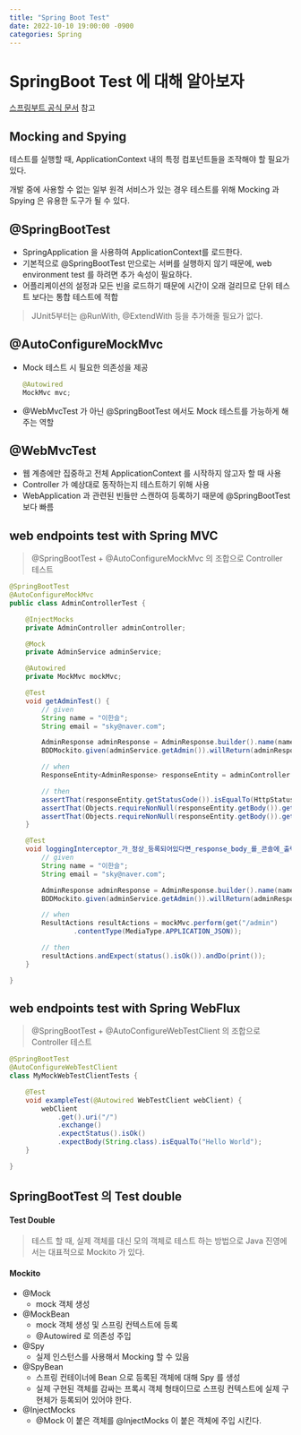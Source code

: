 ```yaml
---
title: "Spring Boot Test"
date: 2022-10-10 19:00:00 -0900
categories: Spring
---
```


# SpringBoot Test 에 대해 알아보자

[스프링부트 공식 문서](https://docs.spring.io/spring-boot/docs/current/reference/html/features.html#features.testing) 참고



## Mocking and Spying

테스트를 실행할 때, ApplicationContext 내의 특정 컴포넌트들을 조작해야 할 필요가 있다.

개발 중에 사용할 수 없는 일부 원격 서비스가 있는 경우 테스트를 위해 Mocking 과 Spying 은 유용한 도구가 될 수 있다.



## @SpringBootTest

- SpringApplication 을 사용하여 ApplicationContext를 로드한다. 
- 기본적으로 @SpringBootTest 만으로는 서버를 실행하지 않기 때문에, web environment test 를 하려면 추가 속성이 필요하다.
- 어플리케이션의 설정과 모든 빈을 로드하기 때문에 시간이 오래 걸리므로 단위 테스트 보다는 통합 테스트에 적합

> JUnit5부터는 @RunWith, @ExtendWith 등을 추가해줄 필요가 없다.



## @AutoConfigureMockMvc

- Mock 테스트 시 필요한 의존성을 제공

  ```java
  @Autowired
  MockMvc mvc;
  ```

- @WebMvcTest 가 아닌 @SpringBootTest 에서도 Mock 테스트를 가능하게 해주는 역할



## @WebMvcTest

- 웹 계층에만 집중하고 전체 ApplicationContext 를 시작하지 않고자 할 때 사용
- Controller 가 예상대로 동작하는지 테스트하기 위해 사용
- WebApplication 과 관련된 빈들만 스캔하여 등록하기 때문에 @SpringBootTest 보다 빠름



## web endpoints test with Spring MVC

> @SpringBootTest + @AutoConfigureMockMvc 의 조합으로 Controller 테스트

```java
@SpringBootTest
@AutoConfigureMockMvc
public class AdminControllerTest {

    @InjectMocks
    private AdminController adminController;

    @Mock
    private AdminService adminService;

    @Autowired
    private MockMvc mockMvc;

    @Test
    void getAdminTest() {
        // given
        String name = "이한슬";
        String email = "sky@naver.com";

        AdminResponse adminResponse = AdminResponse.builder().name(name).email(email).build();
        BDDMockito.given(adminService.getAdmin()).willReturn(adminResponse);

        // when
        ResponseEntity<AdminResponse> responseEntity = adminController.getAdmin();

        // then
        assertThat(responseEntity.getStatusCode()).isEqualTo(HttpStatus.OK);
        assertThat(Objects.requireNonNull(responseEntity.getBody()).getName()).isEqualTo(name);
        assertThat(Objects.requireNonNull(responseEntity.getBody()).getEmail()).isEqualTo(email);
    }

    @Test
    void loggingInterceptor_가_정상_등록되어있다면_response_body_를_콘솔에_출력해준다() throws Exception {
        // given
        String name = "이한슬";
        String email = "sky@naver.com";

        AdminResponse adminResponse = AdminResponse.builder().name(name).email(email).build();
        BDDMockito.given(adminService.getAdmin()).willReturn(adminResponse);

        // when
        ResultActions resultActions = mockMvc.perform(get("/admin")
                .contentType(MediaType.APPLICATION_JSON));

        // then
        resultActions.andExpect(status().isOk()).andDo(print());
    }

}
```



## web endpoints test with Spring WebFlux

> @SpringBootTest + @AutoConfigureWebTestClient 의 조합으로 Controller 테스트

```java
@SpringBootTest
@AutoConfigureWebTestClient
class MyMockWebTestClientTests {

    @Test
    void exampleTest(@Autowired WebTestClient webClient) {
        webClient
            .get().uri("/")
            .exchange()
            .expectStatus().isOk()
            .expectBody(String.class).isEqualTo("Hello World");
    }

}
```



## SpringBootTest 의 Test double

#### Test Double

> 테스트 할 때, 실제 객체를 대신 모의 객체로 테스트 하는 방법으로 Java 진영에서는 대표적으로 Mockito 가 있다.



#### Mockito

- @Mock
  - mock 객체 생성
- @MockBean
  - mock 객체 생성 및 스프링 컨텍스트에 등록
  - @Autowired 로 의존성 주입
- @Spy
  - 실제 인스턴스를 사용해서 Mocking 할 수 있음
- @SpyBean
  - 스프링 컨테이너에 Bean 으로 등록된 객체에 대해 Spy 를 생성
  - 실제 구현된 객체를 감싸는 프록시 객체 형태이므로 스프링 컨텍스트에 실제 구현체가 등록되어 있어야 한다.
- @InjectMocks
  - @Mock 이 붙은 객체를 @InjectMocks 이 붙은 객체에 주입 시킨다.


